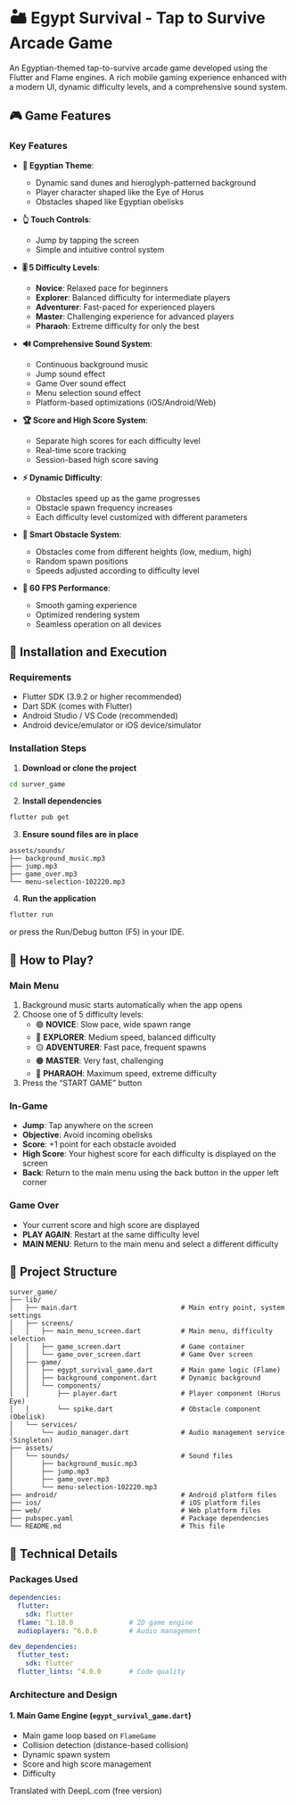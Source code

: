# 🏜️ Egypt Survival - Tap to Survive Arcade Game

An Egyptian-themed tap-to-survive arcade game developed using the Flutter and Flame engines. A rich mobile gaming experience enhanced with a modern UI, dynamic difficulty levels, and a comprehensive sound system.

## 🎮 Game Features

### Key Features
- **🏺 Egyptian Theme**: 
  - Dynamic sand dunes and hieroglyph-patterned background
  - Player character shaped like the Eye of Horus
  - Obstacles shaped like Egyptian obelisks
  
- **👆 Touch Controls**: 
  - Jump by tapping the screen
  - Simple and intuitive control system
  
- **🎚️ 5 Difficulty Levels**: 
  - **Novice**: Relaxed pace for beginners
  - **Explorer**: Balanced difficulty for intermediate players
  - **Adventurer**: Fast-paced for experienced players
  - **Master**: Challenging experience for advanced players
  - **Pharaoh**: Extreme difficulty for only the best

- **🔊 Comprehensive Sound System**: 
  - Continuous background music
  - Jump sound effect
  - Game Over sound effect
  - Menu selection sound effect
  - Platform-based optimizations (iOS/Android/Web)

- **🏆 Score and High Score System**: 
  - Separate high scores for each difficulty level
  - Real-time score tracking
  - Session-based high score saving
  
- **⚡ Dynamic Difficulty**: 
  - Obstacles speed up as the game progresses
  - Obstacle spawn frequency increases
  - Each difficulty level customized with different parameters

- **🎯 Smart Obstacle System**: 
  - Obstacles come from different heights (low, medium, high)
  - Random spawn positions
  - Speeds adjusted according to difficulty level

- **📱 60 FPS Performance**: 
  - Smooth gaming experience
  - Optimized rendering system
  - Seamless operation on all devices

## 🚀 Installation and Execution

### Requirements

- Flutter SDK (3.9.2 or higher recommended)
- Dart SDK (comes with Flutter)
- Android Studio / VS Code (recommended)
- Android device/emulator or iOS device/simulator

### Installation Steps

1. **Download or clone the project**

```bash
cd surver_game
```

2. **Install dependencies**

```bash
flutter pub get
```

3. **Ensure sound files are in place**

```
assets/sounds/
├── background_music.mp3
├── jump.mp3
├── game_over.mp3
└── menu-selection-102220.mp3
```

4. **Run the application**

```bash
flutter run
```

or press the Run/Debug button (F5) in your IDE.

## 🎯 How to Play?

### Main Menu
1. Background music starts automatically when the app opens
2. Choose one of 5 difficulty levels:
   - 🟢 **NOVICE**: Slow pace, wide spawn range
   - 🔵 **EXPLORER**: Medium speed, balanced difficulty
   - 🟡 **ADVENTURER**: Fast pace, frequent spawns
   - 🟠 **MASTER**: Very fast, challenging
   - 🔴 **PHARAOH**: Maximum speed, extreme difficulty
3. Press the “START GAME” button

### In-Game
- **Jump**: Tap anywhere on the screen
- **Objective**: Avoid incoming obelisks
- **Score**: +1 point for each obstacle avoided
- **High Score**: Your highest score for each difficulty is displayed on the screen
- **Back**: Return to the main menu using the back button in the upper left corner

### Game Over
- Your current score and high score are displayed
- **PLAY AGAIN**: Restart at the same difficulty level
- **MAIN MENU**: Return to the main menu and select a different difficulty

## 📁 Project Structure

```
surver_game/
├── lib/
│   ├── main.dart                          # Main entry point, system settings
│   ├── screens/
│   │   ├── main_menu_screen.dart          # Main menu, difficulty selection
│   │   ├── game_screen.dart               # Game container
│   │   └── game_over_screen.dart          # Game Over screen
│   ├── game/
│   │   ├── egypt_survival_game.dart       # Main game logic (Flame)
│   │   ├── background_component.dart      # Dynamic background
│   │   └── components/
│   │       ├── player.dart                # Player component (Horus Eye)
│   │       └── spike.dart                 # Obstacle component (Obelisk)
│   └── services/
│       └── audio_manager.dart             # Audio management service (Singleton)
├── assets/
│   └── sounds/                            # Sound files
│       ├── background_music.mp3
│       ├── jump.mp3
│       ├── game_over.mp3
│       └── menu-selection-102220.mp3
├── android/                               # Android platform files
├── ios/                                   # iOS platform files
├── web/                                   # Web platform files
├── pubspec.yaml                           # Package dependencies
└── README.md                              # This file
```

## 🔧 Technical Details

### Packages Used

```yaml
dependencies:
  flutter:
    sdk: flutter
  flame: ^1.18.0              # 2D game engine
  audioplayers: ^6.0.0        # Audio management

dev_dependencies:
  flutter_test:
    sdk: flutter
  flutter_lints: ^4.0.0       # Code quality
```

### Architecture and Design

#### 1. **Main Game Engine** (`egypt_survival_game.dart`)
- Main game loop based on `FlameGame`
- Collision detection (distance-based collision)
- Dynamic spawn system
- Score and high score management
- Difficulty

Translated with DeepL.com (free version)